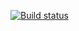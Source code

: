 [![Build status](https://ci.appveyor.com/api/projects/status/4wmoukjs2cseqk2i/branch/main?svg=true)](https://ci.appveyor.com/project/ASKiseleva/postmanecho/branch/main)
